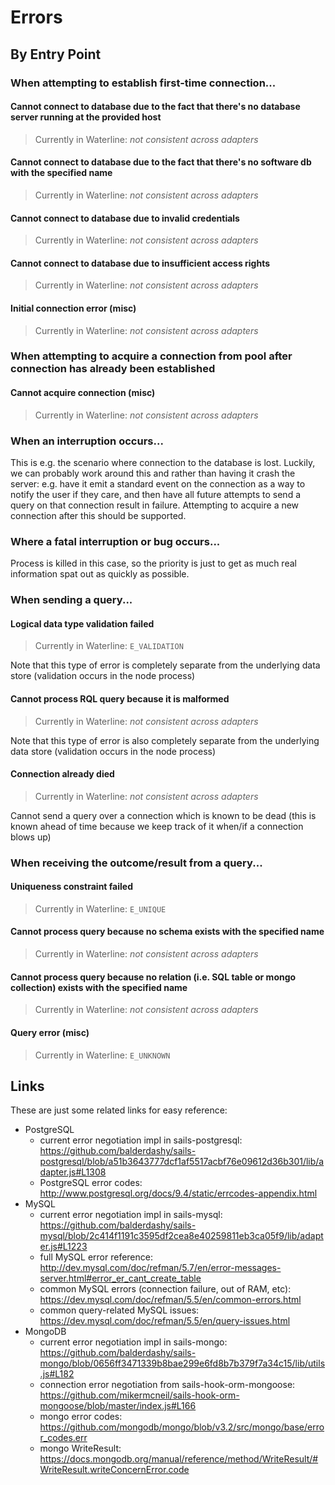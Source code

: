 # Errors

## By Entry Point


### When attempting to establish first-time connection...

#### Cannot connect to database due to the fact that there's no database server running at the provided host
> Currently in Waterline: _not consistent across adapters_

#### Cannot connect to database due to the fact that there's no software db with the specified name
> Currently in Waterline: _not consistent across adapters_

#### Cannot connect to database due to invalid credentials
> Currently in Waterline: _not consistent across adapters_

#### Cannot connect to database due to insufficient access rights
> Currently in Waterline: _not consistent across adapters_

#### Initial connection error (misc)
> Currently in Waterline: _not consistent across adapters_



### When attempting to acquire a connection from pool after connection has already been established

#### Cannot acquire connection (misc)
> Currently in Waterline: _not consistent across adapters_



### When an interruption occurs...

This is e.g. the scenario where connection to the database is lost.  Luckily, we can probably work around this and rather than having it crash the server: e.g. have it emit a standard event on the connection as a way to notify the user if they care, and then have all future attempts to send a query on that connection result in failure.  Attempting to acquire a new connection after this should be supported.


### Where a fatal interruption or bug occurs...
Process is killed in this case, so the priority is just to get as much real information spat out as quickly as possible.


### When sending a query...

#### Logical data type validation failed
> Currently in Waterline: `E_VALIDATION`

Note that this type of error is completely separate from the underlying data store (validation occurs in the node process)

#### Cannot process RQL query because it is malformed
> Currently in Waterline: _not consistent across adapters_

Note that this type of error is also completely separate from the underlying data store (validation occurs in the node process)


#### Connection already died
> Currently in Waterline: _not consistent across adapters_

Cannot send a query over a connection which is known to be dead (this is known ahead of time because we keep track of it when/if a connection blows up)




### When receiving the outcome/result from a query...

#### Uniqueness constraint failed
> Currently in Waterline: `E_UNIQUE`

#### Cannot process query because no schema exists with the specified name
> Currently in Waterline: _not consistent across adapters_

#### Cannot process query because no relation (i.e. SQL table or mongo collection) exists with the specified name
> Currently in Waterline: _not consistent across adapters_

#### Query error (misc)
> Currently in Waterline: `E_UNKNOWN`




## Links

These are just some related links for easy reference:

- PostgreSQL
  - current error negotiation impl in sails-postgresql: https://github.com/balderdashy/sails-postgresql/blob/a51b3643777dcf1af5517acbf76e09612d36b301/lib/adapter.js#L1308
  - PostgreSQL error codes: http://www.postgresql.org/docs/9.4/static/errcodes-appendix.html
- MySQL
  - current error negotiation impl in sails-mysql: https://github.com/balderdashy/sails-mysql/blob/2c414f1191c3595df2cea8e40259811eb3ca05f9/lib/adapter.js#L1223
  - full MySQL error reference: http://dev.mysql.com/doc/refman/5.7/en/error-messages-server.html#error_er_cant_create_table
  - common MySQL errors (connection failure, out of RAM, etc): https://dev.mysql.com/doc/refman/5.5/en/common-errors.html
  - common query-related MySQL issues: https://dev.mysql.com/doc/refman/5.5/en/query-issues.html
- MongoDB
  - current error negotiation impl in sails-mongo: https://github.com/balderdashy/sails-mongo/blob/0656ff3471339b8bae299e6fd8b7b379f7a34c15/lib/utils.js#L182
  - connection error negotiation from sails-hook-orm-mongoose: https://github.com/mikermcneil/sails-hook-orm-mongoose/blob/master/index.js#L166
  - mongo error codes: https://github.com/mongodb/mongo/blob/v3.2/src/mongo/base/error_codes.err
  - mongo WriteResult: https://docs.mongodb.org/manual/reference/method/WriteResult/#WriteResult.writeConcernError.code
